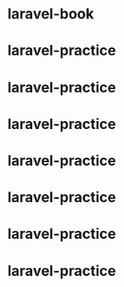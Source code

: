 # laravel-book
# laravel-practice
# laravel-practice
# laravel-practice
# laravel-practice
# laravel-practice
# laravel-practice
# laravel-practice
